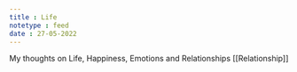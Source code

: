 ```yaml
---
title : Life
notetype : feed
date : 27-05-2022
---
```


My thoughts on Life, Happiness, Emotions and Relationships
[[Relationship]]